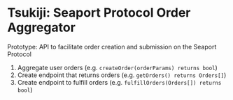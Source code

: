 # Tsukiji: Seaport Protocol Order Aggregator

Prototype: API to facilitate order creation and submission on the Seaport Protocol

1. Aggregate user orders (e.g. `createOrder(orderParams) returns bool`)
2. Create endpoint that returns orders (e.g. `getOrders() returns Orders[]`)
3. Create endpoint to fulfill orders (e.g. `fulfillOrders(Orders[]) returns bool`)
